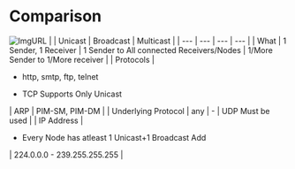 # Comparison
![ImgURL](https://i.ibb.co/17gSHNw/uni.jpg)
| | Unicast | Broadcast | Multicast |
| --- | --- | --- | --- |
| What | 1 Sender, 1 Receiver | 1 Sender to All connected Receivers/Nodes | 1/More Sender to 1/More receiver |
| Protocols | <ul><li>http, smtp, ftp, telnet</li></ul> <ul><li>TCP Supports Only Unicast</li></ul>| ARP | PIM-SM, PIM-DM |
| Underlying Protocol | any | - | UDP Must be used |
| IP Address | <ul><li>Every Node has atleast 1 Unicast+1 Broadcast Add</li></ul> | 224.0.0.0 - 239.255.255.255 |
